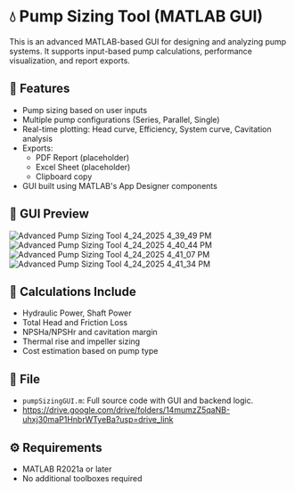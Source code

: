 # 💧 Pump Sizing Tool (MATLAB GUI)

This is an advanced MATLAB-based GUI for designing and analyzing pump systems. It supports input-based pump calculations, performance visualization, and report exports.

## 🚀 Features

- Pump sizing based on user inputs
- Multiple pump configurations (Series, Parallel, Single)
- Real-time plotting: Head curve, Efficiency, System curve, Cavitation analysis
- Exports:
  - PDF Report (placeholder)
  - Excel Sheet (placeholder)
  - Clipboard copy
- GUI built using MATLAB's App Designer components

## 📸 GUI Preview
![Advanced Pump Sizing Tool 4_24_2025 4_39_49 PM](https://github.com/user-attachments/assets/4a623147-929f-4320-899e-4a77889847d9)
![Advanced Pump Sizing Tool 4_24_2025 4_40_44 PM](https://github.com/user-attachments/assets/d4f0c628-b684-4f77-b170-99088aa5a387)
![Advanced Pump Sizing Tool 4_24_2025 4_41_07 PM](https://github.com/user-attachments/assets/d99b0061-b258-48a6-b051-cfdf3a8352ac)
![Advanced Pump Sizing Tool 4_24_2025 4_41_34 PM](https://github.com/user-attachments/assets/fd4c4e1b-2a89-408b-884c-372be62779ad)




## 🧠 Calculations Include

- Hydraulic Power, Shaft Power
- Total Head and Friction Loss
- NPSHa/NPSHr and cavitation margin
- Thermal rise and impeller sizing
- Cost estimation based on pump type

## 📂 File

- `pumpSizingGUI.m`: Full source code with GUI and backend logic.
- https://drive.google.com/drive/folders/14mumzZ5qaNB-uhxj30maP1HnbrWTyeBa?usp=drive_link

## ⚙️ Requirements

- MATLAB R2021a or later
- No additional toolboxes required


